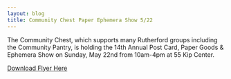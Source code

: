 ```yaml
---
layout: blog
title: Community Chest Paper Ephemera Show 5/22
---
```


The Community Chest, which supports many Rutherford groups including the Community Pantry, is holding the 14th Annual Post Card, Paper Goods & Ephemera Show on Sunday, May 22nd from 10am-4pm at 55 Kip Center. 

[Download Flyer Here](https://storage.googleapis.com/static.rutherford-nj.com/social-services/CommunityChest_PaperShow.pdf)
